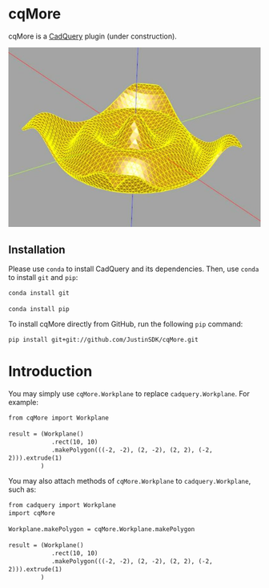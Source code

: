 # cqMore

cqMore is a [CadQuery](https://github.com/CadQuery/cadquery) plugin (under construction).

![cqMore](images/ripple.JPG)

## Installation

Please use `conda` to install CadQuery and its dependencies. Then, use `conda` to install `git` and `pip`:

	conda install git
	
	conda install pip
	
To install cqMore directly from GitHub, run the following `pip` command:

	pip install git+git://github.com/JustinSDK/cqMore.git

# Introduction

You may simply use `cqMore.Workplane` to replace `cadquery.Workplane`. For example:

    from cqMore import Workplane

    result = (Workplane()
                .rect(10, 10)
                .makePolygon(((-2, -2), (2, -2), (2, 2), (-2, 2))).extrude(1)
             )

You may also attach methods of `cqMore.Workplane` to `cadquery.Workplane`, such as:

    from cadquery import Workplane
    import cqMore

    Workplane.makePolygon = cqMore.Workplane.makePolygon

    result = (Workplane()
                .rect(10, 10)
                .makePolygon(((-2, -2), (2, -2), (2, 2), (-2, 2))).extrude(1)
             )

